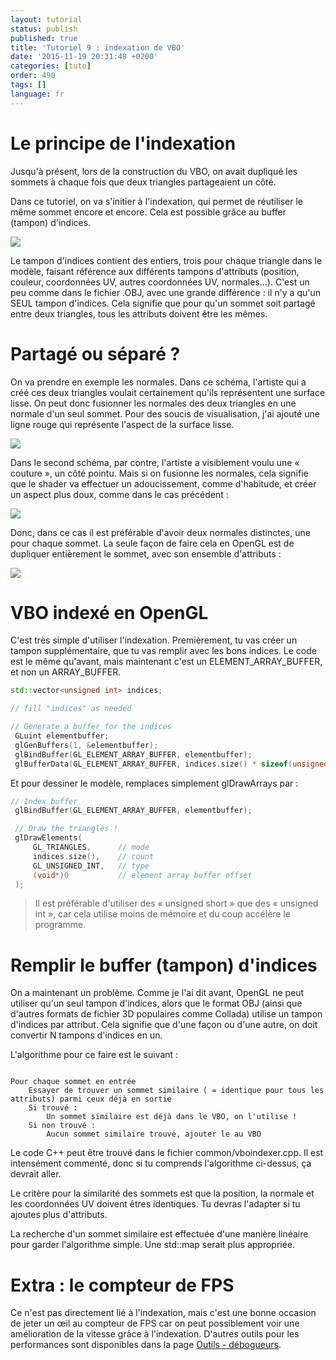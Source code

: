 ```yaml
---
layout: tutorial
status: publish
published: true
title: 'Tutoriel 9 : indexation de VBO'
date: '2015-11-19 20:31:48 +0200'
categories: [tuto]
order: 490
tags: []
language: fr
---
```


# Le principe de l'indexation

Jusqu'à présent, lors de la construction du VBO, on avait dupliqué les sommets à chaque fois que deux triangles partageaient un côté.

Dans ce tutoriel, on va s'initier à l'indexation, qui permet de réutiliser le même sommet encore et encore. Cela est possible grâce au buffer (tampon) d'indices.

![]({{site.baseurl}}/assets/images/tuto-9-vbo-indexing/indexing1.png)

Le tampon d'indices contient des entiers, trois pour chaque triangle dans le modèle, faisant référence aux différents tampons d'attributs (position, couleur, coordonnées UV, autres coordonnées UV, normales…). C'est un peu comme dans le fichier .OBJ, avec une grande différence : il n'y a qu'un SEUL tampon d'indices. Cela signifie que pour qu'un sommet soit partagé entre deux triangles, tous les attributs doivent être les mêmes.

# Partagé ou séparé ?

On va prendre en exemple les normales. Dans ce schéma, l'artiste qui a créé ces deux triangles voulait certainement qu'ils représentent une surface lisse. On peut donc fusionner les normales des deux triangles en une normale d'un seul sommet. Pour des soucis de visualisation, j'ai ajouté une ligne rouge qui représente l'aspect de la surface lisse.

![]({{site.baseurl}}/assets/images/tuto-9-vbo-indexing/goodsmooth.png)

Dans le second schéma, par contre, l'artiste a visiblement voulu une « couture », un côté pointu. Mais si on fusionne les normales, cela signifie que le shader va effectuer un adoucissement, comme d'habitude, et créer un aspect plus doux, comme dans le cas précédent :

![]({{site.baseurl}}/assets/images/tuto-9-vbo-indexing/badmooth.png)

Donc, dans ce cas il est préférable d'avoir deux normales distinctes, une pour chaque sommet. La seule façon de faire cela en OpenGL est de dupliquer entièrement le sommet, avec son ensemble d'attributs :

![]({{site.baseurl}}/assets/images/tuto-9-vbo-indexing/spiky.png)

# VBO indexé en OpenGL

C'est très simple d'utiliser l'indexation. Premièrement, tu vas créer un tampon supplémentaire, que tu vas remplir avec les bons indices. Le code est le même qu'avant, mais maintenant c'est un ELEMENT_ARRAY_BUFFER, et non un ARRAY_BUFFER.

``` cpp
std::vector<unsigned int> indices;

// fill "indices" as needed

// Generate a buffer for the indices
 GLuint elementbuffer;
 glGenBuffers(1, &elementbuffer);
 glBindBuffer(GL_ELEMENT_ARRAY_BUFFER, elementbuffer);
 glBufferData(GL_ELEMENT_ARRAY_BUFFER, indices.size() * sizeof(unsigned int), &indices[0], GL_STATIC_DRAW);
```

Et pour dessiner le modèle, remplaces simplement glDrawArrays par :

``` cpp
// Index buffer
 glBindBuffer(GL_ELEMENT_ARRAY_BUFFER, elementbuffer);

 // Draw the triangles !
 glDrawElements(
     GL_TRIANGLES,      // mode
     indices.size(),    // count
     GL_UNSIGNED_INT,   // type
     (void*)0           // element array buffer offset
 );
```

>Il est préférable d'utiliser des « unsigned short » que des « unsigned int », car cela utilise moins de mémoire et du coup accélère le programme.

# Remplir le buffer (tampon) d'indices

On a maintenant un problème. Comme je l'ai dit avant, OpenGL ne peut utiliser qu'un seul tampon d'indices, alors que le format OBJ (ainsi que d'autres formats de fichier 3D populaires comme Collada) utilise un tampon d'indices par attribut. Cela signifie que d'une façon ou d'une autre, on doit convertir N tampons d'indices en un.

L'algorithme pour ce faire est le suivant :

```

Pour chaque sommet en entrée
    Essayer de trouver un sommet similaire ( = identique pour tous les attributs) parmi ceux déjà en sortie
    Si trouvé : 
        Un sommet similaire est déjà dans le VBO, on l'utilise !
    Si non trouvé : 
        Aucun sommet similaire trouvé, ajouter le au VBO
```

Le code C++ peut être trouvé dans le fichier common/vboindexer.cpp. Il est intensément commenté, donc si tu comprends l'algorithme ci-dessus, ça devrait aller.

Le critère pour la similarité des sommets est que la position, la normale et les coordonnées UV doivent êtres identiques. Tu devras l'adapter si tu ajoutes plus d'attributs.

La recherche d'un sommet similaire est effectuée d'une manière linéaire pour garder l'algorithme simple. Une std::map serait plus appropriée.

# Extra : le compteur de FPS

Ce n'est pas directement lié à l'indexation, mais c'est une bonne occasion de jeter un œil au compteur de FPS car on peut possiblement voir une amélioration de la vitesse grâce à l'indexation. D'autres outils pour les performances sont disponibles dans la page [Outils - débogueurs]({{site.baseurl}}/miscellaneous/useful-tools-links/#debugging-tools).

